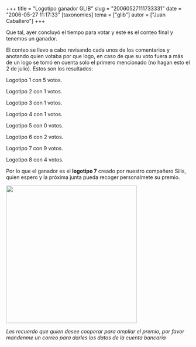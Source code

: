 +++
title = "Logotipo ganador GLIB"
slug = "20060527111733331"
date = "2006-05-27 11:17:33"
[taxonomies]
tema = ["glib"]
autor = ["Juan Caballero"]
+++

Que tal, ayer concluyó el tiempo para votar y este es el conteo final y
tenemos un ganador.

<!-- more -->
El conteo se llevo a cabo revisando cada unos de los comentarios y
anotando quien votaba por que logo, en caso de que su voto fuera a más
de un logo se tomó en cuenta solo el primero mencionado (no hagan esto
el 2 de julio). Estos son los resultados:

Logotipo 1 con 5 votos.

Logotipo 2 con 1 votos.

Logotipo 3 con 1 votos.

Logotipo 4 con 1 votos.

Logotipo 5 con 0 votos.

Logotipo 6 con 2 votos.

Logotipo 7 con 9 votos.

Logotipo 8 con 4 votos.

Por lo que el ganador es el **logotipo 7** creado por nuestro compañero
Silis, quien espero y la próxima junta pueda recoger personalmete su
premio.

<img
src="http://glib.org.mx/images/articles/20060527111733331_1_original.jpg"
width="357" height="375" />

*Les recuerdo que quien desee cooperar para ampliar el premio, por favor
mandenme un correo para darles los datos de la cuenta bancaria*

